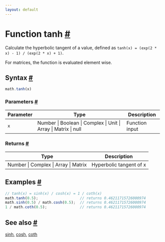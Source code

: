 ```yaml
---
layout: default
---
```


<h1 id="function-tanh">Function tanh <a href="#function-tanh" title="Permalink">#</a></h1>

Calculate the hyperbolic tangent of a value,
defined as `tanh(x) = (exp(2 * x) - 1) / (exp(2 * x) + 1)`.

For matrices, the function is evaluated element wise.


<h2 id="syntax">Syntax <a href="#syntax" title="Permalink">#</a></h2>

```js
math.tanh(x)
```

<h3 id="parameters">Parameters <a href="#parameters" title="Permalink">#</a></h3>

Parameter | Type | Description
--------- | ---- | -----------
`x` | Number &#124; Boolean &#124; Complex &#124; Unit &#124; Array &#124; Matrix &#124; null | Function input

<h3 id="returns">Returns <a href="#returns" title="Permalink">#</a></h3>

Type | Description
---- | -----------
Number &#124; Complex &#124; Array &#124; Matrix | Hyperbolic tangent of x


<h2 id="examples">Examples <a href="#examples" title="Permalink">#</a></h2>

```js
// tanh(x) = sinh(x) / cosh(x) = 1 / coth(x)
math.tanh(0.5);                   // returns 0.46211715726000974
math.sinh(0.5) / math.cosh(0.5);  // returns 0.46211715726000974
1 / math.coth(0.5);               // returns 0.46211715726000974
```


<h2 id="see-also">See also <a href="#see-also" title="Permalink">#</a></h2>

[sinh](sinh.html),
[cosh](cosh.html),
[coth](coth.html)


<!-- Note: This file is automatically generated from source code comments. Changes made in this file will be overridden. -->
